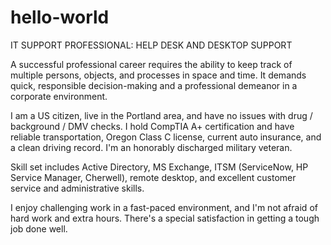 # hello-world

IT SUPPORT PROFESSIONAL:  HELP DESK AND DESKTOP SUPPORT


A successful professional career requires the ability to keep track of multiple persons, objects, and processes in space and time. It demands quick, responsible decision-making and a professional demeanor in a corporate environment.

I am a US citizen, live in the Portland area, and have no issues with drug / background / DMV checks. I hold CompTIA A+ certification and have reliable transportation, Oregon Class C license, current auto insurance, and a clean driving record. I'm an honorably discharged military veteran.

Skill set includes Active Directory, MS Exchange, ITSM (ServiceNow, HP Service Manager, Cherwell), remote desktop, and excellent customer service and administrative skills.

I enjoy challenging work in a fast-paced environment, and I'm not afraid of hard work and extra hours. There's a special satisfaction in getting a tough job done well.

